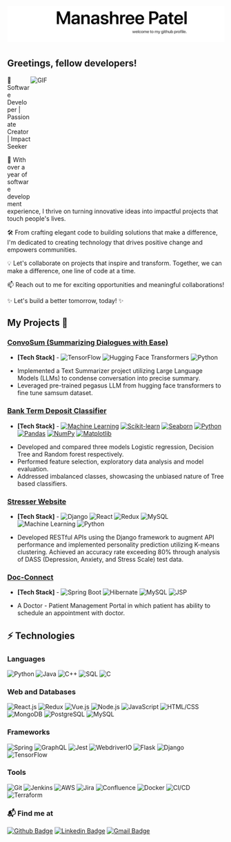 <h1><img src='Manashreegithub.png' /></h1>

<h2>Greetings, fellow developers! </h2> <img align="right" alt="GIF" src="https://dev-to-uploads.s3.amazonaws.com/i/d4tvukbt5mra37cvwklk.gif?raw=true" width="450" height="300"/>



🚀 Software Developer | Passionate Creator | Impact Seeker

🌟 With over a year of software development experience, I thrive on turning innovative ideas into impactful projects that touch people's lives. 

🛠️ From crafting elegant code to building solutions that make a difference, I'm dedicated to creating technology that drives positive change and empowers communities.

💡 Let's collaborate on projects that inspire and transform. Together, we can make a difference, one line of code at a time.

📫 Reach out to me for exciting opportunities and meaningful collaborations!

✨ Let's build a better tomorrow, today! ✨

## My Projects 🌟

### [ConvoSum (Summarizing Dialogues with Ease)](https://github.com/mana9512/Text-Summarizer)
* **[Tech Stack]** - ![TensorFlow](https://img.shields.io/badge/-TensorFlow-orange?style=flat-square&logo=tensorflow&logoColor=white)
![Hugging Face Transformers](https://img.shields.io/badge/-Hugging_Face_Transformers-blue?style=flat-square&logo=huggingface&logoColor=white)
![Python](https://img.shields.io/badge/-Python-blue?style=flat-square&logo=python&logoColor=white)
- Implemented a Text Summarizer project utilizing Large Language Models (LLMs) to condense conversation into precise summary.
- Leveraged pre-trained pegasus LLM from hugging face transformers to fine tune samsum dataset.

### [Bank Term Deposit Classifier](https://github.com/mana9512/bank-term-deposit-prediction)
* **[Tech Stack]** - [![Machine Learning](https://img.shields.io/badge/Machine_Learning-blue?style=flat-square&logo=machine-learning)](https://www.tensorflow.org/)
[![Scikit-learn](https://img.shields.io/badge/Scikit_learn-orange?style=flat-square&logo=scikit-learn)](https://scikit-learn.org/)
[![Seaborn](https://img.shields.io/badge/Seaborn-brightgreen?style=flat-square&logo=seaborn)](https://seaborn.pydata.org/)
[![Python](https://img.shields.io/badge/Python-yellow?style=flat-square&logo=python)](https://www.python.org/)
[![Pandas](https://img.shields.io/badge/Pandas-red?style=flat-square&logo=pandas)](https://pandas.pydata.org/)
[![NumPy](https://img.shields.io/badge/NumPy-blueviolet?style=flat-square&logo=numpy)](https://numpy.org/)
[![Matplotlib](https://img.shields.io/badge/Matplotlib-lightgrey?style=flat-square&logo=matplotlib)](https://matplotlib.org/)
- Developed  and compared three models Logistic regression, Decision Tree and Random forest respectively.
- Performed feature selection, exploratory data analysis and model evaluation.
- Addressed imbalanced classes, showcasing the unbiased nature of Tree based classifiers.

### [Stresser Website](https://github.com/mana9512/Stresser)
* **[Tech Stack]** - ![Django](https://img.shields.io/badge/-Django-092E20?style=flat-square&logo=django&logoColor=white)
![React](https://img.shields.io/badge/-React-61DAFB?style=flat-square&logo=react&logoColor=white)
![Redux](https://img.shields.io/badge/-Redux-764ABC?style=flat-square&logo=redux&logoColor=white)
![MySQL](https://img.shields.io/badge/-MySQL-4479A1?style=flat-square&logo=mysql&logoColor=white)
![Machine Learning](https://img.shields.io/badge/-Machine%20Learning-FF6F61?style=flat-square)
![Python](https://img.shields.io/badge/-Python-3776AB?style=flat-square&logo=python&logoColor=white)
- Developed RESTful APIs using the Django framework to augment API performance and implemented personality prediction utilizing K-means clustering. Achieved an accuracy rate exceeding 80% through analysis of DASS (Depression, Anxiety, and Stress Scale) test data.

### [Doc-Connect](https://github.com/mana9512/Doc-Connect)
* **[Tech Stack]** -  ![Spring Boot](https://img.shields.io/badge/-Spring_Boot-brightgreen?style=flat-square&logo=spring-boot&logoColor=white)
![Hibernate](https://img.shields.io/badge/-Hibernate-orange?style=flat-square&logo=hibernate&logoColor=white)
![MySQL](https://img.shields.io/badge/-MySQL-blue?style=flat-square&logo=mysql&logoColor=white)
![JSP](https://img.shields.io/badge/-JSP-red?style=flat-square&logo=jsp&logoColor=white)
- A Doctor - Patient Management Portal in which patient has ability to schedule an appointment with doctor.


## ⚡ Technologies
### Languages
![Python](https://img.shields.io/badge/-Python-blue?style=flat-square&logo=python&logoColor=white)
![Java](https://img.shields.io/badge/-Java-orange?style=flat-square&logo=java&logoColor=white)
![C++](https://img.shields.io/badge/-C++-blueviolet?style=flat-square&logo=c%2B%2B&logoColor=white)
![SQL](https://img.shields.io/badge/-SQL-green?style=flat-square&logo=sql&logoColor=white)
![C](https://img.shields.io/badge/-C-brightgreen?style=flat-square&logo=c&logoColor=white)

### Web and Databases
![React.js](https://img.shields.io/badge/-React.js-blue?style=flat-square&logo=react&logoColor=white)
![Redux](https://img.shields.io/badge/-Redux-purple?style=flat-square&logo=redux&logoColor=white)
![Vue.js](https://img.shields.io/badge/-Vue.js-green?style=flat-square&logo=vue.js&logoColor=white)
![Node.js](https://img.shields.io/badge/-Node.js-brightgreen?style=flat-square&logo=node.js&logoColor=white)
![JavaScript](https://img.shields.io/badge/-JavaScript-yellow?style=flat-square&logo=javascript&logoColor=white)
![HTML/CSS](https://img.shields.io/badge/-HTML/CSS-orange?style=flat-square&logo=html5&logoColor=white)
![MongoDB](https://img.shields.io/badge/-MongoDB-green?style=flat-square&logo=mongodb&logoColor=white)
![PostgreSQL](https://img.shields.io/badge/-PostgreSQL-blue?style=flat-square&logo=postgresql&logoColor=white)
![MySQL](https://img.shields.io/badge/-MySQL-blue?style=flat-square&logo=mysql&logoColor=white)

### Frameworks
![Spring](https://img.shields.io/badge/-Spring-brightgreen?style=flat-square&logo=spring&logoColor=white)
![GraphQL](https://img.shields.io/badge/-GraphQL-e535ab?style=flat-square&logo=graphql&logoColor=white)
![Jest](https://img.shields.io/badge/-Jest-red?style=flat-square&logo=jest&logoColor=white)
![WebdriverIO](https://img.shields.io/badge/-WebdriverIO-black?style=flat-square&logo=webdriverio&logoColor=white)
![Flask](https://img.shields.io/badge/-Flask-yellowgreen?style=flat-square&logo=flask&logoColor=white)
![Django](https://img.shields.io/badge/-Django-green?style=flat-square&logo=django&logoColor=white)
![TensorFlow](https://img.shields.io/badge/-TensorFlow-orange?style=flat-square&logo=tensorflow&logoColor=white)

### Tools
![Git](https://img.shields.io/badge/-Git-orange?style=flat-square&logo=git&logoColor=white)
![Jenkins](https://img.shields.io/badge/-Jenkins-blue?style=flat-square&logo=jenkins&logoColor=white)
![AWS](https://img.shields.io/badge/-AWS-orange?style=flat-square&logo=amazon-aws&logoColor=white)
![Jira](https://img.shields.io/badge/-Jira-blue?style=flat-square&logo=jira-software&logoColor=white)
![Confluence](https://img.shields.io/badge/-Confluence-blue?style=flat-square&logo=confluence&logoColor=white)
![Docker](https://img.shields.io/badge/-Docker-blue?style=flat-square&logo=docker&logoColor=white)
![CI/CD](https://img.shields.io/badge/-CI/CD-black?style=flat-square&logo=continuous-integration&logoColor=white)
![Terraform](https://img.shields.io/badge/-Terraform-blueviolet?style=flat-square&logo=terraform&logoColor=white)


### 📬 Find me at
[![Github Badge](http://img.shields.io/badge/-Github-black?style=flat-square&logo=github&link=https://github.com/mana9512/)](https://github.com/mana9512/) 
[![Linkedin Badge](https://img.shields.io/badge/-LinkedIn-blue?style=flat-square&logo=Linkedin&logoColor=white&link=https://www.linkedin.com/in/manashree-patel/)](https://www.linkedin.com/in/manashree-patel)
[![Gmail Badge](https://img.shields.io/badge/-Gmail-d14836?style=flat-square&logo=Gmail&logoColor=white&link=mailto:manashreepatel28@gmail.com)](mailto:manashreepatel28@gmail.com)

